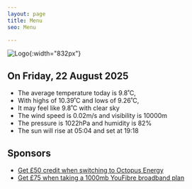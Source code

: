 ```yaml
---
layout: page
title: Menu
seo: Menu

---
```


![Logo](/images/logo.jpg){:width="832px"}

<!-- weather_marker starts -->
## On Friday, 22 August 2025

- The average temperature today is 9.8˚C,
- With highs of 10.39˚C and lows of 9.26˚C,
- It may feel like 9.8˚C with clear sky
- The wind speed is 0.02m/s and visibility is 10000m
- The pressure is 1022hPa and humidity is 82%
- The sun will rise at 05:04 and set at 19:18

<!-- weather_marker ends -->

## Sponsors

- [Get £50 credit when switching to Octopus Energy](https://bit.ly/3oD1nnS)
- [Get £75 when taking a 1000mb YouFibre broadband plan](https://aklam.io/91zWhU?)
